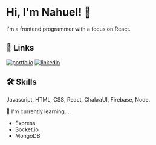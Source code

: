 
# Hi, I'm Nahuel! 👋
I'm a frontend programmer with a focus on React.

## 🔗 Links
[![portfolio](https://img.shields.io/badge/my_portfolio-000?style=for-the-badge&logo=ko-fi&logoColor=white)](https://nahuelretamoso.com/)
[![linkedin](https://img.shields.io/badge/linkedin-0A66C2?style=for-the-badge&logo=linkedin&logoColor=white)](https://www.linkedin.com/in/nahuel-retamoso-8a468b10b/)


## 🛠 Skills
Javascript, HTML, CSS, React, ChakraUI, Firebase, Node.

🧠 I'm currently learning...

- Express
- Socket.io
- MongoDB
